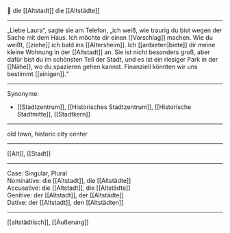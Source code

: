 🔴 die [[Altstadt]]
die [[Altstädte]]

---

„Liebe Laura“, sagte sie am Telefon, „ich weiß, wie traurig du bist wegen der Sache mit dem Haus. Ich möchte dir einen [[Vorschlag]] machen. Wie du weißt, [[ziehe]] ich bald ins [[Altersheim]]. Ich [[anbieten|biete]] dir meine kleine Wohnung in der [[Altstadt]] an. Sie ist nicht besonders groß, aber dafür bist du im schönsten Teil der Stadt, und es ist ein riesiger Park in der [[Nähe]], wo du spazieren gehen kannst. Finanziell könnten wir uns bestimmt [[einigen]].“

---

Synonyme:

- [[Stadtzentrum]], [[Historisches Stadtzentrum]], [[Historische Stadtmitte]], [[Stadtkern]]

---

old town, historic city center

---

[[Alt]], [[Stadt]]

---

Case: Singular, Plural  
Nominative: die [[Altstadt]], die [[Altstädte]]  
Accusative: die [[Altstadt]], die [[Altstädte]]  
Genitive: der [[Altstadt]], der [[Altstädte]]  
Dative: der [[Altstadt]], den [[Altstädten]]

---

[[altstädtisch]], [[Äußerung]]
